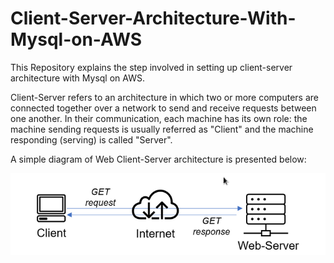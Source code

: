 # Client-Server-Architecture-With-Mysql-on-AWS
This Repository explains the step involved in setting up client-server architecture with Mysql on AWS.

Client-Server refers to an architecture in which two or more computers are connected together over a network to send and receive requests between one another.
In their communication, each machine has its own role: the machine sending requests is usually referred as "Client" and the machine responding (serving) is called "Server".

A simple diagram of Web Client-Server architecture is presented below:

![Client-Server](./images/client-server.png)



